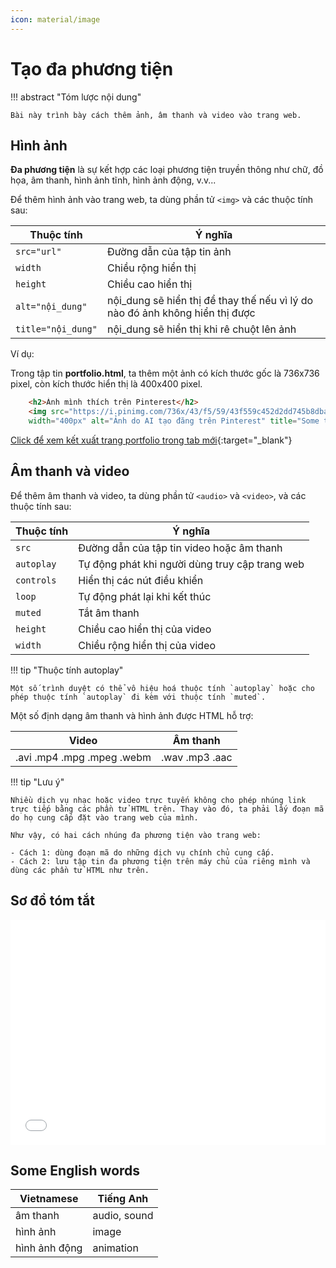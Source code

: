 ```yaml
---
icon: material/image
---
```


# Tạo đa phương tiện

!!! abstract "Tóm lược nội dung"

    Bài này trình bày cách thêm ảnh, âm thanh và video vào trang web.

## Hình ảnh

**Đa phương tiện** là sự kết hợp các loại phương tiện truyền thông như chữ, đồ họa, âm thanh, hình ảnh tĩnh, hình ảnh động, v.v...

Để thêm hình ảnh vào trang web, ta dùng phần tử `<img>` và các thuộc tính sau:

| Thuộc tính | Ý nghĩa |
|--- | --- |
| `src="url"` | Đường dẫn của tập tin ảnh |
| `width` | Chiều rộng hiển thị |
| `height` | Chiều cao hiển thị |
| `alt="nội_dung"` | nội_dung sẽ hiển thị để thay thế nếu vì lý do nào đó ảnh không hiển thị được |
| `title="nội_dung"` | nội_dung sẽ hiển thị khi rê chuột lên ảnh |

Ví dụ:

Trong tập tin **portfolio.html**, ta thêm một ảnh có kích thước gốc là 736x736 pixel, còn kích thước hiển thị là 400x400 pixel.

```html title="portfolio.html" linenums="97" hl_lines="2 3"
    <h2>Ảnh mình thích trên Pinterest</h2>
    <img src="https://i.pinimg.com/736x/43/f5/59/43f559c452d2dd745b8dba5ee23c854f.jpg"
    width="400px" alt="Ảnh do AI tạo đăng trên Pinterest" title="Some town of Japan"> 
```

[Click để xem kết xuất trang portfolio trong tab mới](html-multimedia/portfolio.html#end){:target="_blank"}

## Âm thanh và video

Để thêm âm thanh và video, ta dùng phần tử `<audio>` và `<video>`, và các thuộc tính sau:

| Thuộc tính | Ý nghĩa |
| --- | --- |
| `src` | Đường dẫn của tập tin video hoặc âm thanh |
| `autoplay` | Tự động phát khi người dùng truy cập trang web |
| `controls` | Hiển thị các nút điều khiển |
| `loop` | Tự động phát lại khi kết thúc |
| `muted` | Tắt âm thanh |
| `height` | Chiều cao hiển thị của video | 
| `width` | Chiều rộng hiển thị của video |

!!! tip "Thuộc tính autoplay"

    Một số trình duyệt có thể vô hiệu hoá thuộc tính `autoplay` hoặc cho phép thuộc tính `autoplay` đi kèm với thuộc tính `muted`.

Một số định dạng âm thanh và hình ảnh được HTML hỗ trợ:

| Video | Âm thanh |
| --- | --- |
| .avi .mp4 .mpg .mpeg .webm | .wav .mp3 .aac |

!!! tip "Lưu ý"

    Nhiều dịch vụ nhạc hoặc video trực tuyến không cho phép nhúng link trực tiếp bằng các phần tử HTML trên. Thay vào đó, ta phải lấy đoạn mã do họ cung cấp đặt vào trang web của mình.
    
    Như vậy, có hai cách nhúng đa phương tiện vào trang web:

    - Cách 1: dùng đoạn mã do những dịch vụ chính chủ cung cấp.
    - Cách 2: lưu tập tin đa phương tiện trên máy chủ của riêng mình và dùng các phần tử HTML như trên.

## Sơ đồ tóm tắt

<div>
    <iframe style="width: 100%; height: 360px" frameBorder=0 src="../mindmaps/html-multimedia.html">Sơ đồ tóm tắt</iframe>
</div>

## Some English words

| Vietnamese | Tiếng Anh | 
| --- | --- |
| âm thanh | audio, sound |
| hình ảnh | image |
| hình ảnh động | animation |